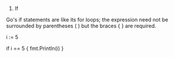 
1. If

Go's if statements are like its for loops; the expression need not be surrounded by parentheses ( ) but the braces { } are required.

i := 5

if i == 5 {
    fmt.Println(i)
}